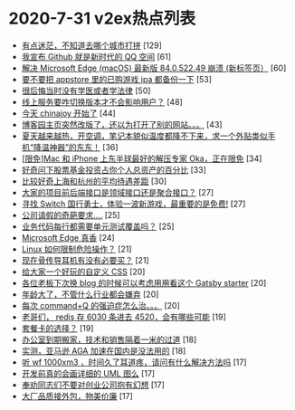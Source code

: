 # 2020-7-31 v2ex热点列表

+ [有点迷茫，不知道去哪个城市打拼](https://www.v2ex.com/t/694538#reply129) [129]
+ [我宣布 Github 就是新时代的 QQ 空间](https://www.v2ex.com/t/694579#reply61) [61]
+ [解决 Microsoft Edge (macOS) 最新版 84.0.522.49 崩溃 (新标签页）](https://www.v2ex.com/t/694491#reply60) [60]
+ [要不要把 appstore 里的已购游戏 ipa 都备份一下](https://www.v2ex.com/t/694526#reply53) [53]
+ [很后悔当时没有学医或者学法律](https://www.v2ex.com/t/694711#reply50) [50]
+ [线上服务要咋切换版本才不会影响用户？](https://www.v2ex.com/t/694561#reply48) [48]
+ [今天 chinajoy 开始了](https://www.v2ex.com/t/694539#reply44) [44]
+ [博客园主页突然改版了，还以为打开了别的网站。。。](https://www.v2ex.com/t/694511#reply43) [43]
+ [夏天越来越热，开空调，笔记本貌似温度都降不下来，求一个外贴类似手机“降温神器”的东东！](https://www.v2ex.com/t/694497#reply36) [36]
+ [[限免]Mac 和 iPhone 上东半球最好的解压专家 Oka，正在限免](https://www.v2ex.com/t/694571#reply34) [34]
+ [好奇问下股票基金投资占你个人总资产的百分比](https://www.v2ex.com/t/694660#reply33) [33]
+ [比较好奇上海和杭州的平均待遇差距](https://www.v2ex.com/t/694489#reply30) [30]
+ [大家的项目前后端接口是领域接口还是聚合接口？](https://www.v2ex.com/t/694586#reply27) [27]
+ [寻找 Switch 国行勇士，体验一波新游戏，最重要的是免费!](https://www.v2ex.com/t/694642#reply27) [27]
+ [公司请假的奇葩要求....](https://www.v2ex.com/t/694570#reply25) [25]
+ [业务代码每行都需要单元测试覆盖吗？](https://www.v2ex.com/t/694522#reply25) [25]
+ [Microsoft Edge 真香](https://www.v2ex.com/t/694648#reply24) [24]
+ [Linux 如何限制危险操作？](https://www.v2ex.com/t/694605#reply21) [21]
+ [现在骨传导耳机有没有必要买？](https://www.v2ex.com/t/694493#reply21) [21]
+ [给大家一个好玩的自定义 CSS](https://www.v2ex.com/t/694563#reply20) [20]
+ [各位老板下次换 blog 的时候可以考虑用用看这个 Gatsby starter](https://www.v2ex.com/t/694590#reply20) [20]
+ [年龄大了，不管什么行业都会嫌弃](https://www.v2ex.com/t/694699#reply20) [20]
+ [每次 command+Q 的强迫症怎么治。。。](https://www.v2ex.com/t/694503#reply20) [20]
+ [老哥们， redis 存 6030 条进去 4520，会有哪些可能](https://www.v2ex.com/t/694706#reply19) [19]
+ [套餐卡的选择？](https://www.v2ex.com/t/694525#reply19) [19]
+ [办公室到期搬家，技术和销售隔着一米的过道](https://www.v2ex.com/t/694562#reply18) [18]
+ [实测，亚马逊 AGA 加速在国内是没法用的](https://www.v2ex.com/t/694645#reply18) [18]
+ [听 wf 1000xm3 ，时间久了耳道疼，请问有什么解决方法吗](https://www.v2ex.com/t/694531#reply17) [17]
+ [开发前真的会画详细的 UML 图么](https://www.v2ex.com/t/694653#reply17) [17]
+ [奉劝同志们不要对创业公司抱有幻想](https://www.v2ex.com/t/694723#reply17) [17]
+ [大厂品质接外包，物美价廉](https://www.v2ex.com/t/694501#reply17) [17]
